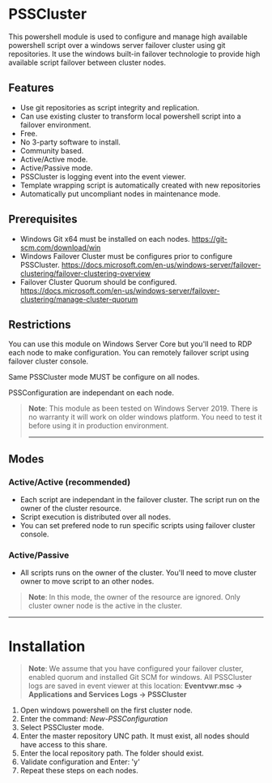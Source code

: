 # PSSCluster

This powershell module is used to configure and manage high available powershell script over a windows server failover cluster using git repositories. It use the windows built-in failover technologie to provide high available script failover between cluster nodes.


## Features

 - Use git repositories as script integrity and replication.
 - Can use existing cluster to transform local powershell script into a failover environment.
 - Free.
 - No 3-party software to install.
 - Community based.
 - Active/Active mode.
 - Active/Passive mode.
 - PSSCluster is logging event into the event viewer.
 - Template wrapping script is automatically created with new repositories
 - Automatically put uncompliant nodes in maintenance mode.

## Prerequisites

 - Windows Git x64 must be installed on each nodes.
 https://git-scm.com/download/win
 - Windows Failover Cluster must be configures prior to configure PSSCluster.
 https://docs.microsoft.com/en-us/windows-server/failover-clustering/failover-clustering-overview
 - Failover Cluster Quorum should be configured.
 https://docs.microsoft.com/en-us/windows-server/failover-clustering/manage-cluster-quorum

## Restrictions

You can use this module on Windows Server Core but you'll need to RDP each node to make configuration. You can remotely failover script using failover cluster console.

Same PSSCluster mode MUST be configure on all nodes.

PSSConfiguration are independant on each node.

> **Note**: This module as been tested on Windows Server 2019. There is no warranty it will work on older windows platform. You need to test it before using it in production environment.
> ****

## Modes

 ### Active/Active (recommended)
 - Each script are independant in the failover cluster. The script run on the owner of the cluster resource. 
 - Script execution is distributed over all nodes.
 - You can set prefered node to run specific scripts using failover cluster console.
 ### Active/Passive
 - All scripts runs on the owner of the cluster. You'll need to move cluster owner to move script to an other nodes. 
 > **Note**: In this mode, the owner of the resource are ignored. Only cluster owner node is the active in the cluster.
****

# Installation

> **Note**: We assume that you have configured your failover cluster, enabled quorum and installed Git SCM for windows. All PSSCluster logs are saved in event viewer at this location:
> **Eventvwr.msc -> Applications and Services Logs -> PSSCluster**

 1. Open windows powershell on the first cluster node.
 2. Enter the command: *New-PSSConfiguration*
 3. Select PSSCluster mode.
 4. Enter the master repository UNC path. It must exist, all nodes should have access to this share.
 5. Enter the local repository path. The folder should exist.
 6. Validate configuration and Enter: 'y'
 7. Repeat these steps on each nodes.
